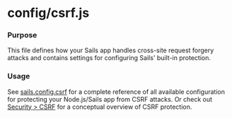 # config/csrf.js

### Purpose

This file defines how your Sails app handles cross-site request forgery attacks and contains settings for configuring Sails' built-in protection.

### Usage

See [sails.config.csrf](http://sailsjs.com/docs/reference/configuration/sails-config-csrf) for a complete reference of all available configuration for protecting your Node.js/Sails app from CSRF attacks.  Or check out [Security > CSRF](http://sailsjs.com/docs/concepts/security/csrf) for a conceptual overview of CSRF protection.



<docmeta name="displayName" value="csrf.js">
